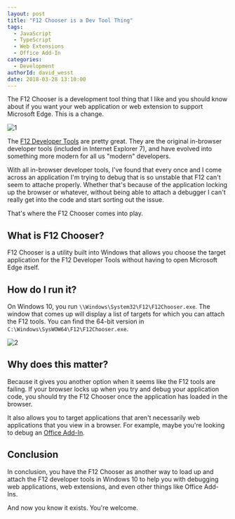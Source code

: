 ```yaml
---
layout: post
title: "F12 Chooser is a Dev Tool Thing"
tags:
  - JavaScript
  - TypeScript
  - Web Extensions
  - Office Add-In
categories:
  - Development
authorId: david_wesst
date: 2018-03-28 13:10:00
---
```


The F12 Chooser is a development tool thing that I like and you should know about if you want your web application or web extension to support Microsoft Edge. This is a change.

<!-- more -->

[1]: https://i.imgur.com/wt4L09z.png
[2]: https://i.imgur.com/ch1TjEr.gif
[3]: https://docs.microsoft.com/en-us/office/dev/add-ins/testing/debug-add-ins-using-f12-developer-tools-on-windows-10
[4]: https://docs.microsoft.com/en-us/microsoft-edge/devtools-guide

![1]

The [F12 Developer Tools][4] are pretty great. They are the original in-browser developer tools (included in Internet Explorer 7), and have evolved into something more modern for all us "modern" developers.

With all in-browser developer tools, I've found that every once and I come across an application I'm trying to debug that is so unstable that F12 can't seem to attache properly. Whether that's because of the application locking up the browser or whatever, without being able to attach a debugger I can't really get into the code and start sorting out the issue.

That's where the F12 Chooser comes into play.

## What is F12 Chooser?
F12 Chooser is a utility built into Windows that allows you choose the target application for the F12 Developer Tools without having to open Microsoft Edge itself.

## How do I run it?
On Windows 10, you run `\\Windows\System32\F12\F12Chooser.exe`. The window that comes up will display a list of targets for which you can attach the F12 tools. You can find the 64-bit version in `C:\Windows\SysWOW64\F12\F12Chooser.exe`.

![2]

## Why does this matter?
Because it gives you another option when it seems like the F12 tools are failing. If your browser locks up when you try and debug your application code, you should try the F12 Chooser once the application has loaded in the browser.

It also allows you to target applications that aren't necessarily web applications that you view in a browser. For example, maybe you're looking to debug an [Office Add-In][3].

## Conclusion
In conclusion, you have the F12 Chooser as another way to load up and attach the F12 developer tools in Windows 10 to help you with debugging web applications, web extensions, and even other things like Office Add-Ins.

And now you know it exists. You're welcome.